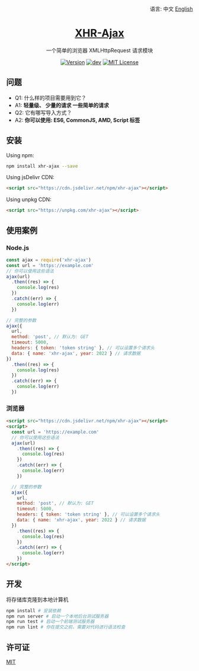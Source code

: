 <div align="right">
  语言:
  中文
  <a title="English" href="/README_EN.md">English</a>
</div>

<h1 align="center"><a href="https://github.com/lete114/XHR-Ajax" target="_blank">XHR-Ajax</a></h1>
<p align="center">一个简单的浏览器 XMLHttpRequest 请求模块</p>

<p align="center">
    <a href="https://github.com/Lete114/XHR-Ajax/releases/"><img src="https://img.shields.io/npm/v/xhr-ajax" alt="Version"></a>
    <a href="https://github.com/Lete114/XHR-Ajax/tree/main"><img src="https://img.shields.io/github/package-json/v/Lete114/XHR-Ajax/main?color=%231ab1ad&label=main" alt="dev"></a>
    <a href="https://github.com/Lete114/XHR-Ajax/blob/master/LICENSE"><img src="https://img.shields.io/github/license/Lete114/XHR-Ajax?color=FF5531" alt="MIT License"></a>
</p>

## 问题

- Q1: 什么样的项目需要用到它？
- A1: **轻量级、 少量的请求 一些简单的请求**
- Q2: 它有哪写导入方式？
- A2: **你可以使用: ES6, CommonJS, AMD, Script 标签**

## 安装

Using npm:

```bash
npm install xhr-ajax --save
```

Using jsDelivr CDN:

```html
<script src="https://cdn.jsdelivr.net/npm/xhr-ajax"></script>
```

Using unpkg CDN:

```html
<script src="https://unpkg.com/xhr-ajax"></script>
```

## 使用案例

### Node.js

```js
const ajax = require('xhr-ajax')
const url = 'https://example.com'
// 你可以使用这些语法
ajax(url)
  .then((res) => {
    console.log(res)
  })
  .catch((err) => {
    console.log(err)
  })

// 完整的参数
ajax({
  url,
  method: 'post', // 默认为: GET
  timeout: 5000,
  headers: { token: 'token string' }, // 可以设置多个请求头
  data: { name: 'xhr-ajax', year: 2022 } // 请求数据
})
  .then((res) => {
    console.log(res)
  })
  .catch((err) => {
    console.log(err)
  })
```

### 浏览器

```html
<script src="https://cdn.jsdelivr.net/npm/xhr-ajax"></script>
<script>
  const url = 'https://example.com'
  // 你可以使用这些语法
  ajax(url)
    .then((res) => {
      console.log(res)
    })
    .catch((err) => {
      console.log(err)
    })

  // 完整的参数
  ajax({
    url,
    method: 'post', // 默认为: GET
    timeout: 5000,
    headers: { token: 'token string' }, // 可以设置多个请求头
    data: { name: 'xhr-ajax', year: 2022 } // 请求数据
  })
    .then((res) => {
      console.log(res)
    })
    .catch((err) => {
      console.log(err)
    })
</script>
```

## 开发

将存储库克隆到本地计算机

```bash
npm install # 安装依赖
npm run server # 启动一个本地后台测试服务器
npm run test # 启动一个前端测试服务器
npm run lint # 你在提交之前，需要对代码进行语法检查
```

## 许可证

[MIT](LICENSE)

